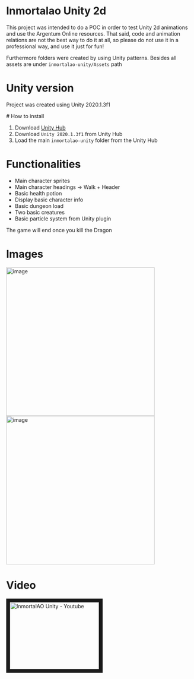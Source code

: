# Inmortalao Unity 2d

This project was intended to do a POC in order to test Unity 2d animations and use the Argentum Online resources. That said, code and animation relations are not the best way to do it at all, so please do not use it in a professional way, and use it just for fun!

Furthermore folders were created by using Unity patterns. Besides all assets are under `inmortalao-unity/Assets` path

# Unity version

Project was created using Unity 2020.1.3f1

# How to install

1. Download [Unity Hub](https://unity.com/unity-hub)
2. Download `Unity 2020.1.3f1` from Unity Hub
3. Load the main `inmortalao-unity` folder from the Unity Hub

# Functionalities

- Main character sprites
- Main character headings -> Walk + Header
- Basic health potion
- Display basic character info
- Basic dungeon load
- Two basic creatures
- Basic particle system from Unity plugin

The game will end once you kill the Dragon

# Images

<img width="400" alt="image" src="https://user-images.githubusercontent.com/13896764/218267058-f737321a-2c5d-42eb-bda1-c31b9882f767.png">
<img width="400" alt="image" src="https://user-images.githubusercontent.com/13896764/218267087-240bbb47-e068-424e-afca-73c1d622f117.png">

# Video

<a href="http://www.youtube.com/watch?feature=player_embedded&v=XReKdA8hslU
" target="_blank"><img src="http://img.youtube.com/vi/XReKdA8hslU/0.jpg" 
alt="InmortalAO Unity - Youtube" width="240" height="180" border="10" /></a>
